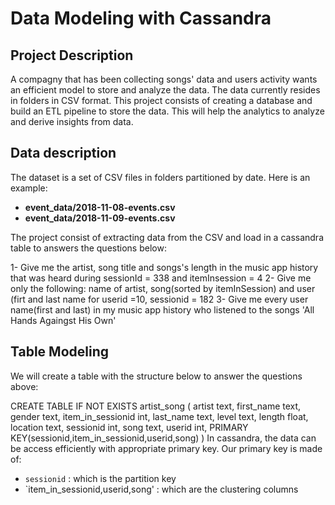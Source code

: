 # Data Modeling with Cassandra

## Project Description

A compagny that has been collecting songs' data and users activity wants an efficient model to store and analyze the data. The data currently resides in folders in CSV format.
This project consists of creating a database and build an ETL pipeline to store the data.
This will help the analytics to analyze and derive insights from data.

## Data description
The dataset is a set of CSV files in folders partitioned by date. Here is an example:

 - **event_data/2018-11-08-events.csv**
 - **event_data/2018-11-09-events.csv**

The project consist of extracting data from the CSV and load in a cassandra table to answers the questions below:

1- Give me the artist, song title and songs's length in the music app history that was heard during sessionId = 338 and itemInsession = 4
2- Give me only the following: name of artist, song(sorted by itemInSession) and user (firt and last name for userid =10, sessionid = 182
3- Give me every user name(first and last) in my music app history who listened to the songs 'All Hands Againgst His Own'

## Table Modeling
We will create a table with the structure below to answer the questions above:

CREATE TABLE IF NOT EXISTS artist_song (
    artist text,
    first_name text,
    gender text,
    item_in_sessionid int,
    last_name text,
    level text,
    length float,
    location text,
    sessionid int,
    song text,
    userid int,
    PRIMARY KEY(sessionid,item_in_sessionid,userid,song)
    )
  In cassandra, the data can be access efficiently with appropriate primary key. Our primary key is made of:
  - `sessionid` : which is the partition key
  - `item_in_sessionid,userid,song' : which are the clustering columns
    

